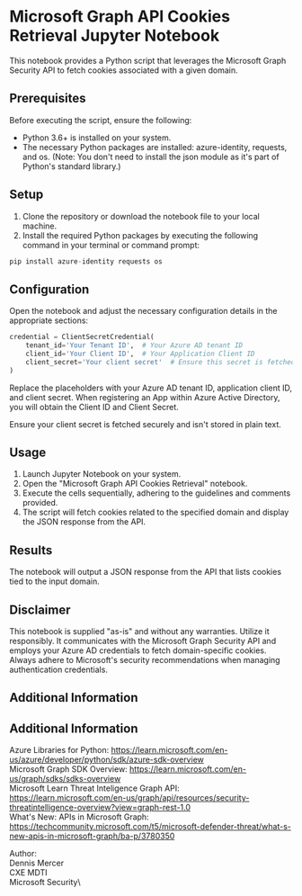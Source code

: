 # Microsoft Graph API Cookies Retrieval Jupyter Notebook


This notebook provides a Python script that leverages the Microsoft Graph Security API to fetch cookies associated with a given domain.

## Prerequisites
Before executing the script, ensure the following:

- Python 3.6+ is installed on your system.
- The necessary Python packages are installed: azure-identity, requests, and os. (Note: You don't need to install the json module as it's part of Python's standard library.)


## Setup
1. Clone the repository or download the notebook file to your local machine.
2. Install the required Python packages by executing the following command in your terminal or command prompt:


```Python 
pip install azure-identity requests os
```

## Configuration
Open the notebook and adjust the necessary configuration details in the appropriate sections:

```Python
credential = ClientSecretCredential(
    tenant_id='Your Tenant ID',  # Your Azure AD tenant ID
    client_id='Your Client ID',  # Your Application Client ID
    client_secret='Your client secret'  # Ensure this secret is fetched securely
)
```

Replace the placeholders with your Azure AD tenant ID, application client ID, and client secret. When registering an App within Azure Active Directory, you will obtain the Client ID and Client Secret.

Ensure your client secret is fetched securely and isn't stored in plain text.

## Usage
1. Launch Jupyter Notebook on your system.
2. Open the "Microsoft Graph API Cookies Retrieval" notebook.
3. Execute the cells sequentially, adhering to the guidelines and comments provided.
4. The script will fetch cookies related to the specified domain and display the JSON response from the API.

## Results
The notebook will output a JSON response from the API that lists cookies tied to the input domain.

## Disclaimer
This notebook is supplied "as-is" and without any warranties. Utilize it responsibly. It communicates with the Microsoft Graph Security API and employs your Azure AD credentials to fetch domain-specific cookies. Always adhere to Microsoft's security recommendations when managing authentication credentials.

## Additional Information
## Additional Information
Azure Libraries for Python: https://learn.microsoft.com/en-us/azure/developer/python/sdk/azure-sdk-overview  \
Microsoft Graph SDK Overview: https://learn.microsoft.com/en-us/graph/sdks/sdks-overview  \
Microsoft Learn Threat Inteligence Graph API: https://learn.microsoft.com/en-us/graph/api/resources/security-threatintelligence-overview?view=graph-rest-1.0 \
What's New: APIs in Microsoft Graph: https://techcommunity.microsoft.com/t5/microsoft-defender-threat/what-s-new-apis-in-microsoft-graph/ba-p/3780350

Author:\
Dennis Mercer\
CXE MDTI\
Microsoft Security\